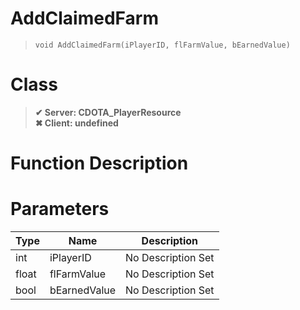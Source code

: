 # AddClaimedFarm
> `void AddClaimedFarm(iPlayerID, flFarmValue, bEarnedValue)`
# Class
> __✔ Server: CDOTA_PlayerResource__  
> __✖ Client: undefined__  
# Function Description

# Parameters
Type|Name|Description
--|--|--
int|iPlayerID|No Description Set
float|flFarmValue|No Description Set
bool|bEarnedValue|No Description Set
